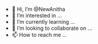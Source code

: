 - 👋 Hi, I’m @NewAnitha
- 👀 I’m interested in ...
- 🌱 I’m currently learning ...
- 💞️ I’m looking to collaborate on ...
- 📫 How to reach me ...

<!---
NewAnitha/NewAnitha is a ✨ special ✨ repository because its `README.md` (this file) appears on your GitHub profile.
You can click the Preview link to take a look at your changes.
--->
